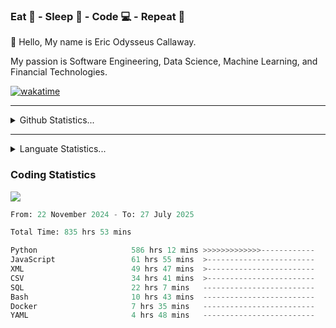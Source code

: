 <h3>Eat 🍴 - Sleep 🛌 - Code 💻 - Repeat 🔁</h3>

👋 Hello, My name is Eric Odysseus Callaway.

My passion is Software Engineering, Data Science, Machine Learning, and Financial Technologies.

[![wakatime](https://wakatime.com/badge/user/6717695f-6a13-47e3-aa16-c813e12c0985.svg)](https://wakatime.com/@6717695f-6a13-47e3-aa16-c813e12c0985)
<hr>
<details>
  <summary>
    Github Statistics...
  </summary>
    <p align="center">
      <img src="https://github-readme-stats.vercel.app/api?username=EricCallaway&show_icons=true"/>
    </p>
</details>
</hr>

<hr>
<details>
  <summary>
    Languate Statistics...
  </summary>
    <p align="center">
      <img src="https://wakatime.com/share/@Odysseus/6fc7c863-6fba-4e57-a6af-ed1f2fa8d560.svg"/>
    </p>
</details>
</hr>


<h3>Coding Statistics</h3>
<img src="https://wakatime.com/share/@Odysseus/5e02c832-9cc5-49a3-8f4c-bd2647d78fca.svg"/>
<!--START_SECTION:waka-->

```python
From: 22 November 2024 - To: 27 July 2025

Total Time: 835 hrs 53 mins

Python                     586 hrs 12 mins >>>>>>>>>>>>>------------   52.38 %
JavaScript                 61 hrs 55 mins  >------------------------   05.53 %
XML                        49 hrs 47 mins  >------------------------   04.45 %
CSV                        34 hrs 41 mins  >------------------------   03.10 %
SQL                        22 hrs 7 mins   -------------------------   01.98 %
Bash                       10 hrs 43 mins  -------------------------   00.96 %
Docker                     7 hrs 35 mins   -------------------------   00.68 %
YAML                       4 hrs 48 mins   -------------------------   00.43 %
```

<!--END_SECTION:waka-->
